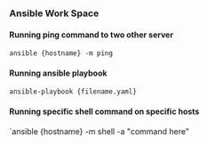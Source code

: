 ### Ansible Work Space

#### Running ping command to two other server 
`ansible {hostname} -m ping`
#### Running ansible playbook 
`ansible-playbook {filename.yaml}`

#### Running specific shell command on specific hosts
`ansible {hostname} -m shell -a "command here"
